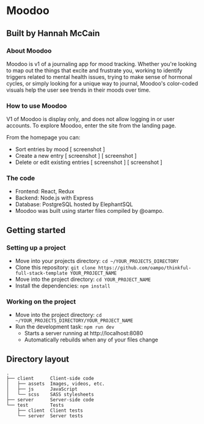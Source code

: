 # Moodoo

## Built by Hannah McCain

### About Moodoo

Moodoo is v1 of a journaling app for mood tracking. Whether you're looking to map out the things that excite and frustrate you, working to identify triggers related to mental health issues, trying to make sense of hormonal cycles, or simply looking for a unique way to journal, Moodoo's color-coded visuals help the user see trends in their moods over time.

### How to use Moodoo

V1 of Moodoo is display only, and does not allow logging in or user accounts. To explore Moodoo, enter the site from the landing page.

From the homepage you can:

* Sort entries by mood
[ screenshot ]
* Create a new entry
[ screenshot ]
[ screenshot ]
* Delete or edit existing entries
[ screenshot ]
[ screenshot ]

### The code

* Frontend: React, Redux
* Backend: Node.js with Express
* Database: PostgreSQL hosted by ElephantSQL
* Moodoo was built using starter files compiled by @oampo.

## Getting started

### Setting up a project

* Move into your projects directory: `cd ~/YOUR_PROJECTS_DIRECTORY`
* Clone this repository: `git clone https://github.com/oampo/thinkful-full-stack-template YOUR_PROJECT_NAME`
* Move into the project directory: `cd YOUR_PROJECT_NAME`
* Install the dependencies: `npm install`

### Working on the project

* Move into the project directory: `cd ~/YOUR_PROJECTS_DIRECTORY/YOUR_PROJECT_NAME`
* Run the development task: `npm run dev`
    * Starts a server running at http://localhost:8080
    * Automatically rebuilds when any of your files change

## Directory layout

```
.
├── client      Client-side code
│   ├── assets  Images, videos, etc.
│   ├── js      JavaScript
│   └── scss    SASS stylesheets
├── server      Server-side code
└── test        Tests
    ├── client  Client tests
    └── server  Server tests
```
